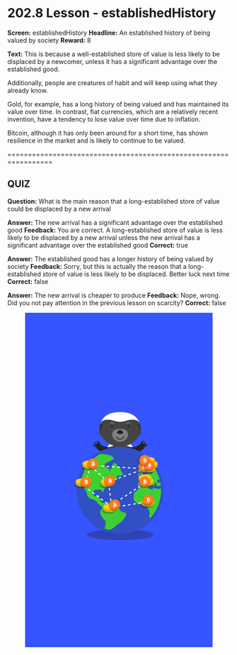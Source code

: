 # 202.8 Lesson - establishedHistory

**Screen:** establishedHistory
**Headline:** An established history of being valued by society
**Reward:** 8

**Text:** This is because a well-established store of value is less likely to be displaced by a newcomer, unless it has a significant advantage over the established good.

Additionally, people are creatures of habit and will keep using what they already know.

Gold, for example, has a long history of being valued and has maintained its value over time. In contrast, fiat currencies, which are a relatively recent invention, have a tendency to lose value over time due to inflation.

Bitcoin, although it has only been around for a short time, has shown resilience in the market and is likely to continue to be valued.


=================================================================

## QUIZ

**Question:** What is the main reason that a long-established store of value could be displaced by a new arrival

**Answer:** The new arrival has a significant advantage over the established good
**Feedback:** You are correct. A long-established store of value is less likely to be displaced by a new arrival unless the new arrival has a significant advantage over the established good
**Correct:** true

**Answer:** The established good has a longer history of being valued by society
**Feedback:** Sorry, but this is actually the reason that a long-established store of value is less likely to be displaced. Better luck next time
**Correct:** false

**Answer:** The new arrival is cheaper to produce
**Feedback:** Nope, wrong. Did you not pay attention in the previous lesson on scarcity?
**Correct:** false


<figure><img src="../.gitbook/assets/202-08.png" alt=""><figcaption></figcaption></figure>

